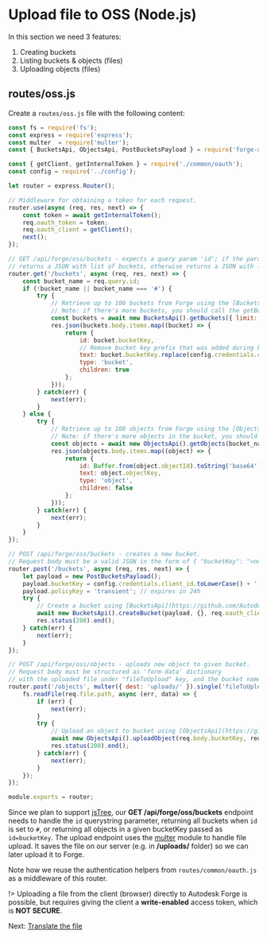 # Upload file to OSS (Node.js)

In this section we need 3 features:

1. Creating buckets
2. Listing buckets & objects (files)
3. Uploading objects (files)

## routes/oss.js

Create a `routes/oss.js` file with the following content:

```javascript
const fs = require('fs');
const express = require('express');
const multer  = require('multer');
const { BucketsApi, ObjectsApi, PostBucketsPayload } = require('forge-apis');

const { getClient, getInternalToken } = require('./common/oauth');
const config = require('../config');

let router = express.Router();

// Middleware for obtaining a token for each request.
router.use(async (req, res, next) => {
    const token = await getInternalToken();
    req.oauth_token = token;
    req.oauth_client = getClient();
    next();
});

// GET /api/forge/oss/buckets - expects a query param 'id'; if the param is '#' or empty,
// returns a JSON with list of buckets, otherwise returns a JSON with list of objects in bucket with given name.
router.get('/buckets', async (req, res, next) => {
    const bucket_name = req.query.id;
    if (!bucket_name || bucket_name === '#') {
        try {
            // Retrieve up to 100 buckets from Forge using the [BucketsApi](https://github.com/Autodesk-Forge/forge-api-nodejs-client/blob/master/docs/BucketsApi.md#getBuckets)
            // Note: if there's more buckets, you should call the getBucket method in a loop, providing different 'startAt' params
            const buckets = await new BucketsApi().getBuckets({ limit: 100 }, req.oauth_client, req.oauth_token);
            res.json(buckets.body.items.map((bucket) => {
                return {
                    id: bucket.bucketKey,
                    // Remove bucket key prefix that was added during bucket creation
                    text: bucket.bucketKey.replace(config.credentials.client_id.toLowerCase() + '-', ''),
                    type: 'bucket',
                    children: true
                };
            }));
        } catch(err) {
            next(err);
        }
    } else {
        try {
            // Retrieve up to 100 objects from Forge using the [ObjectsApi](https://github.com/Autodesk-Forge/forge-api-nodejs-client/blob/master/docs/ObjectsApi.md#getObjects)
            // Note: if there's more objects in the bucket, you should call the getObjects method in a loop, providing different 'startAt' params
            const objects = await new ObjectsApi().getObjects(bucket_name, { limit: 100 }, req.oauth_client, req.oauth_token);
            res.json(objects.body.items.map((object) => {
                return {
                    id: Buffer.from(object.objectId).toString('base64'),
                    text: object.objectKey,
                    type: 'object',
                    children: false
                };
            }));
        } catch(err) {
            next(err);
        }
    }
});

// POST /api/forge/oss/buckets - creates a new bucket.
// Request body must be a valid JSON in the form of { "bucketKey": "<new_bucket_name>" }.
router.post('/buckets', async (req, res, next) => {
    let payload = new PostBucketsPayload();
    payload.bucketKey = config.credentials.client_id.toLowerCase() + '-' + req.body.bucketKey;
    payload.policyKey = 'transient'; // expires in 24h
    try {
        // Create a bucket using [BucketsApi](https://github.com/Autodesk-Forge/forge-api-nodejs-client/blob/master/docs/BucketsApi.md#createBucket).
        await new BucketsApi().createBucket(payload, {}, req.oauth_client, req.oauth_token);
        res.status(200).end();
    } catch(err) {
        next(err);
    }
});

// POST /api/forge/oss/objects - uploads new object to given bucket.
// Request body must be structured as 'form-data' dictionary
// with the uploaded file under "fileToUpload" key, and the bucket name under "bucketKey".
router.post('/objects', multer({ dest: 'uploads/' }).single('fileToUpload'), async (req, res, next) => {
    fs.readFile(req.file.path, async (err, data) => {
        if (err) {
            next(err);
        }
        try {
            // Upload an object to bucket using [ObjectsApi](https://github.com/Autodesk-Forge/forge-api-nodejs-client/blob/master/docs/ObjectsApi.md#uploadObject).
            await new ObjectsApi().uploadObject(req.body.bucketKey, req.file.originalname, data.length, data, {}, req.oauth_client, req.oauth_token);
            res.status(200).end();
        } catch(err) {
            next(err);
        }
    });
});

module.exports = router;
```

Since we plan to support [jsTree](https://www.jstree.com/), our **GET /api/forge/oss/buckets** endpoint needs to handle the `id` querystring parameter, returning all buckets when `id` is set to `#`, or returning all objects in a given bucketKey passed as `id=bucketKey`. The upload endpoint uses the [multer](https://github.com/expressjs/multer) module to handle file upload. It saves the file on our server (e.g. in **/uploads/** folder) so we can later upload it to Forge.

Note how we reuse the authentication helpers from `routes/common/oauth.js` as a middleware of this router.

!> Uploading a file from the client (browser) directly to Autodesk Forge is possible, but requires giving the client a **write-enabled** access token, which is **NOT SECURE**.

Next: [Translate the file](modelderivative/translate/)